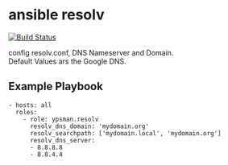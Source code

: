 ansible resolv
==============
[![Build Status](https://travis-ci.org/ypsman/ansible-resolv.svg?branch=master)](https://travis-ci.org/ypsman/ansible-resolv)

config resolv.conf, DNS Nameserver and Domain.<br>
Default Values ars the Google DNS.

Example Playbook
----------------

    - hosts: all
      roles:
        - role: ypsman.resolv
          resolv_dns_domain: 'mydomain.org'
          resolv_searchpath: ['mydomain.local', 'mydomain.org']
          resolv_dns_server:
          - 8.8.8.8
          - 8.8.4.4
